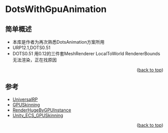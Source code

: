 # DotsWithGpuAnimation


<div id="top"></div>
<!--
*** Thanks for checking out the Best-README-Template. If you have a suggestion
*** that would make this better, please fork the repo and create a pull request
*** or simply open an issue with the tag "enhancement".
*** Don't forget to give the project a star!
*** Thanks again! Now go create something AMAZING! :D
-->



<!-- PROJECT SHIELDS -->
<!--
*** I'm using markdown "reference style" links for readability.
*** Reference links are enclosed in brackets [ ] instead of parentheses ( ).
*** See the bottom of this document for the declaration of the reference variables
*** for contributors-url, forks-url, etc. This is an optional, concise syntax you may use.
*** https://www.markdownguide.org/basic-syntax/#reference-style-links
-->




<!-- ABOUT THE PROJECT -->
## 简单概述

* 本库是作者为再次熟悉DotsAnimation方案所用
* URP12.1,DOTS0.51
* DOTS0.51 用0.12的三件套MeshRenderer LocalToWorld RendererBounds无法渲染，正在找原因

<p align="right">(<a href="#top">back to top</a>)</p>



<!-- ACKNOWLEDGMENTS -->
## 参考
* [UniversalRP](https://github.com/devagame/UniversalRP )
* [GPUSkinning](https://github.com/killop/URP-12-GammaUIAndSplitResolution)
* [RenderHugeByGPUInstance](https://github.com/tkonexhh/RenderHugeByGPUInstance)
* [Unity_ECS_GPUSkinning](https://github.com/dreamfairy/Unity_ECS_GPUSkinning)

<p align="right">(<a href="#top">back to top</a>)</p>